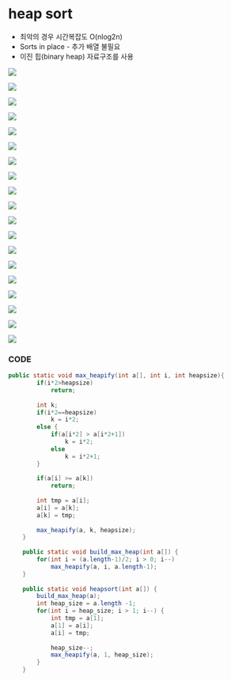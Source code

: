 # heap sort

* 최악의 경우 시간복잡도 O\(nlog2n\)
* Sorts in place - 추가 배열 불필요
* 이진 힙\(binary heap\) 자료구조를 사용

![](../.gitbook/assets/image%20%2895%29.png)

![](../.gitbook/assets/image%20%2835%29.png)

![](../.gitbook/assets/image%20%2838%29.png)



![](../.gitbook/assets/image%20%2828%29.png)

![](../.gitbook/assets/image%20%2866%29.png)

![](../.gitbook/assets/image%20%2877%29.png)

![](../.gitbook/assets/image%20%2851%29.png)

![](../.gitbook/assets/image%20%2812%29.png)

![](../.gitbook/assets/image%20%2873%29.png)

![](../.gitbook/assets/image%20%2821%29.png)

![](../.gitbook/assets/image%20%2882%29.png)

![](../.gitbook/assets/image%20%2846%29.png)

![](../.gitbook/assets/image%20%2837%29.png)

![](../.gitbook/assets/image%20%2811%29.png)

![](../.gitbook/assets/image%20%28101%29.png)

![](../.gitbook/assets/image%20%2880%29.png)

![](../.gitbook/assets/image%20%2883%29.png)

![](../.gitbook/assets/image%20%28100%29.png)

![](../.gitbook/assets/image.png)

### CODE

```java
public static void max_heapify(int a[], int i, int heapsize){
		if(i*2>heapsize)
			return;
		
		int k;
		if(i*2==heapsize)
			k = i*2;
		else {
			if(a[i*2] > a[i*2+1])
				k = i*2;
			else
				k = i*2+1;
		}
		
		if(a[i] >= a[k])
			return;
		
		int tmp = a[i];
		a[i] = a[k];
		a[k] = tmp;
		
		max_heapify(a, k, heapsize);
	}
	
	public static void build_max_heap(int a[]) {
		for(int i = (a.length-1)/2; i > 0; i--)
			max_heapify(a, i, a.length-1);
	}
	
	public static void heapsort(int a[]) {
		build_max_heap(a);
		int heap_size = a.length -1;
		for(int i = heap_size; i > 1; i--) {
			int tmp = a[1];
			a[1] = a[i];
			a[i] = tmp;
			
			heap_size--;
			max_heapify(a, 1, heap_size);
		}
	}
```

